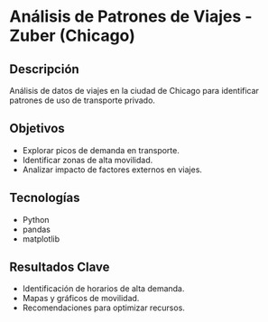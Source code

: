 # Análisis de Patrones de Viajes - Zuber (Chicago)

## Descripción
Análisis de datos de viajes en la ciudad de Chicago para identificar patrones de uso de transporte privado.

## Objetivos
- Explorar picos de demanda en transporte.
- Identificar zonas de alta movilidad.
- Analizar impacto de factores externos en viajes.

## Tecnologías
- Python
- pandas
- matplotlib

## Resultados Clave
- Identificación de horarios de alta demanda.
- Mapas y gráficos de movilidad.
- Recomendaciones para optimizar recursos.
